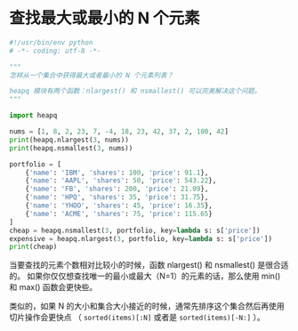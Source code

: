 # 查找最大或最小的 N 个元素

```python
#!/usr/bin/env python
# -*- coding: utf-8 -*-

"""
怎样从一个集合中获得最大或者最小的 N 个元素列表？

heapq 模块有两个函数：nlargest() 和 nsmallest() 可以完美解决这个问题。
"""

import heapq

nums = [1, 8, 2, 23, 7, -4, 18, 23, 42, 37, 2, 100, 42]
print(heapq.nlargest(3, nums))
print(heapq.nsmallest(3, nums))

portfolio = [
    {'name': 'IBM', 'shares': 100, 'price': 91.1},
    {'name': 'AAPL', 'shares': 50, 'price': 543.22},
    {'name': 'FB', 'shares': 200, 'price': 21.09},
    {'name': 'HPQ', 'shares': 35, 'price': 31.75},
    {'name': 'YHOO', 'shares': 45, 'price': 16.35},
    {'name': 'ACME', 'shares': 75, 'price': 115.65}
]
cheap = heapq.nsmallest(3, portfolio, key=lambda s: s['price'])
expensive = heapq.nlargest(3, portfolio, key=lambda s: s['price'])
print(cheap)
```

当要查找的元素个数相对比较小的时候，函数 nlargest() 和 nsmallest() 是很合适的。 如果你仅仅想查找唯一的最小或最大（N=1）的元素的话，那么使用 min() 和 max() 函数会更快些。

类似的，如果 N 的大小和集合大小接近的时候，通常先排序这个集合然后再使用切片操作会更快点 （ `sorted(items)[:N]` 或者是 `sorted(items)[-N:]` ）。

